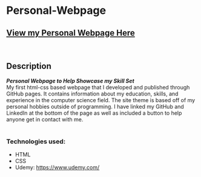# Personal-Webpage
## **[View my Personal Webpage Here](https://dakotakallas.dev/)**

<p>&nbsp;</p>

## Description
**_Personal Webpage to Help Showcase my Skill Set_** <br/>
My first html-css based webpage that I developed and published through GitHub pages. It contains information about my education, skills, and experience in the computer science field. The site theme is based off of my personal hobbies outside of programming. I have linked my GitHub and LinkedIn at the bottom of the page as well as included a button to help anyone get in contact with me.<br /><br />

### Technologies used:
- HTML
- CSS
- Udemy: https://www.udemy.com/
<p>&nbsp;</p>
